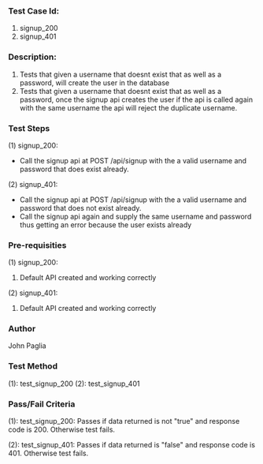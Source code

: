 ### Test Case Id: 
1. signup_200
2. signup_401

### Description:
1. Tests that given a username that doesnt exist that as well as a password, will create the user in the database 
2. Tests that given a username that doesnt exist that as well as a password, once the signup api creates the user if the api is called again with the same username the api will reject the duplicate username.

### Test Steps
(1) signup_200: 
- Call the signup api at POST /api/signup with the a valid username and password that does exist already.

(2) signup_401:
- Call the signup api at POST /api/signup with the a valid username and password that does not exist already.
- Call the signup api again and supply the same username and password thus getting an error because the user exists already

### Pre-requisities
(1) signup_200:
1. Default API created and working correctly

(2) signup_401:
1. Default API created and working correctly


### Author
John Paglia

### Test Method
(1): test_signup_200
(2): test_signup_401

### Pass/Fail Criteria

(1): test_signup_200:
Passes if data returned is not "true" and response code is 200. Otherwise test fails.

(2): test_signup_401:
Passes if data returned is "false" and response code is 401. Otherwise test fails.